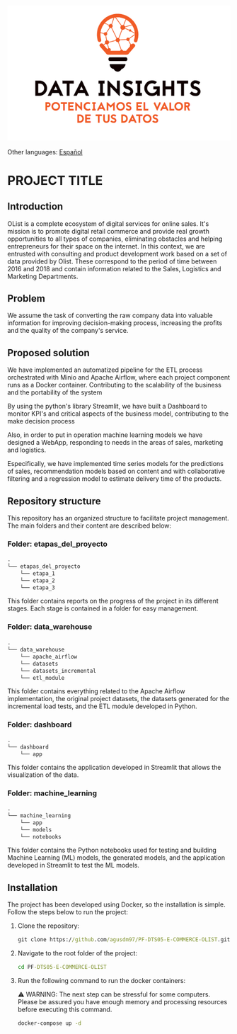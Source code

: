 <p align="center">
  <img src="etapas_del_proyecto/_src/logo_white.png" alt="Logo Data Insights">
</p>

Other languages:
[Español](README-es.md)

# PROJECT TITLE

## Introduction
OList is a complete ecosystem of digital services for online sales. It's mission is to promote digital retail commerce and provide real growth opportunities to all types of companies, eliminating obstacles and helping entrepreneurs for their space on the internet.
In this context, we are entrusted with consulting and product development work based on a set of data provided by Olist. These correspond to the period of time between 2016 and 2018 and contain information related to the Sales, Logistics and Marketing Departments.


## Problem

We assume the task of converting the raw company data into valuable information for improving decision-making process, increasing the profits and the quality of the company's service.



## Proposed solution

We have implemented an automatized pipeline for the ETL process orchestrated with Minio and Apache Airflow, where each project component runs as a Docker container. Contributing to the scalability of the business and the portability of the system

By using the python's library Streamlit, we have built a Dashboard to monitor KPI's and critical aspects of the business model, contributing to the make decision process

Also, in order to put in operation machine learning models we have designed a WebApp, responding to needs in the areas of sales, marketing and logistics.
 
Especifically, we have implemented time series models for the predictions of sales, recommendation models based on content and with collaborative filtering and a regression model to estimate delivery time of the products.



## Repository structure

This repository has an organized structure to facilitate project management. The main folders and their content are described below:

### Folder: etapas_del_proyecto

```
.
└── etapas_del_proyecto
    └── etapa_1
    └── etapa_2
    └── etapa_3

```

This folder contains reports on the progress of the project in its different stages. Each stage is contained in a folder for easy management.

### Folder: data_warehouse

```
.
└── data_warehouse
    └── apache_airflow
    └── datasets
    └── datasets_incremental
    └── etl_module
```

This folder contains everything related to the Apache Airflow implementation, the original project datasets, the datasets generated for the incremental load tests, and the ETL module developed in Python.

### Folder: dashboard

```
.
└── dashboard
    └── app
```

This folder contains the application developed in Streamlit that allows the visualization of the data.

### Folder: machine_learning

```
.
└── machine_learning
    └── app
    └── models
    └── notebooks
```

This folder contains the Python notebooks used for testing and building Machine Learning (ML) models, the generated models, and the application developed in Streamlit to test the ML models.

## Installation

The project has been developed using Docker, so the installation is simple. Follow the steps below to run the project:

1.  Clone the repository:

    ```cmd
    git clone https://github.com/agusdm97/PF-DTS05-E-COMMERCE-OLIST.git
    ```

2.  Navigate to the root folder of the project:

    ```cmd
    cd PF-DTS05-E-COMMERCE-OLIST
    ```

3.  Run the following command to run the docker containers:

    :warning: WARNING: The next step can be stressful for some computers. Please be assured
    you have enough memory and processing resources before executing this command.

    ```cmd
    docker-compose up -d
    ```
